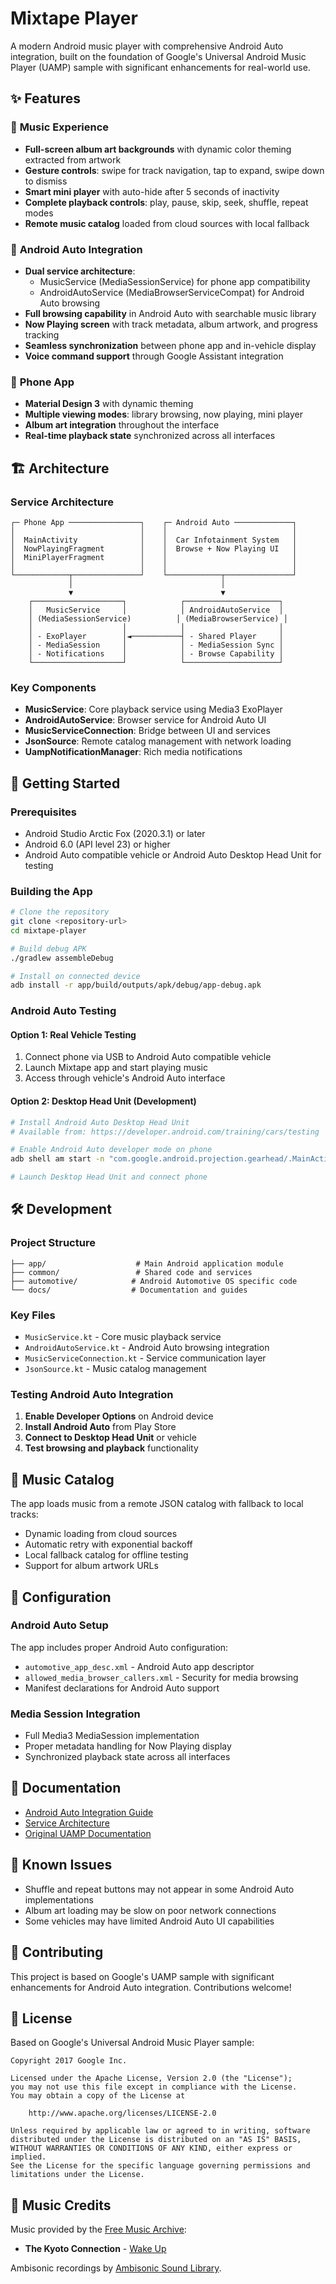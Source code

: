 # Mixtape Player

A modern Android music player with comprehensive Android Auto integration, built on the foundation of Google's Universal Android Music Player (UAMP) sample with significant enhancements for real-world use.

## ✨ Features

### 🎵 **Music Experience**
- **Full-screen album art backgrounds** with dynamic color theming extracted from artwork
- **Gesture controls**: swipe for track navigation, tap to expand, swipe down to dismiss
- **Smart mini player** with auto-hide after 5 seconds of inactivity
- **Complete playback controls**: play, pause, skip, seek, shuffle, repeat modes
- **Remote music catalog** loaded from cloud sources with local fallback

### 🚗 **Android Auto Integration** 
- **Dual service architecture**: 
  - MusicService (MediaSessionService) for phone app compatibility
  - AndroidAutoService (MediaBrowserServiceCompat) for Android Auto browsing
- **Full browsing capability** in Android Auto with searchable music library
- **Now Playing screen** with track metadata, album artwork, and progress tracking
- **Seamless synchronization** between phone app and in-vehicle display
- **Voice command support** through Google Assistant integration

### 📱 **Phone App**
- **Material Design 3** with dynamic theming
- **Multiple viewing modes**: library browsing, now playing, mini player
- **Album art integration** throughout the interface
- **Real-time playback state** synchronized across all interfaces

## 🏗️ Architecture

### **Service Architecture**
```
┌─ Phone App ────────────────┐    ┌─ Android Auto ─────────────┐
│                            │    │                            │
│  MainActivity              │    │  Car Infotainment System   │
│  NowPlayingFragment        │    │  Browse + Now Playing UI   │
│  MiniPlayerFragment        │    │                            │
│                            │    │                            │
└────────────┬───────────────┘    └────────────┬───────────────┘
             │                                 │
             ▼                                 ▼
    ┌────────────────────┐            ┌─────────────────────┐
    │   MusicService     │            │ AndroidAutoService  │
    │ (MediaSessionService)          │ (MediaBrowserService) │
    │                    │            │                     │
    │ - ExoPlayer        │◄───────────┤ - Shared Player     │
    │ - MediaSession     │            │ - MediaSession Sync │
    │ - Notifications    │            │ - Browse Capability │
    └────────────────────┘            └─────────────────────┘
```

### **Key Components**
- **MusicService**: Core playback service using Media3 ExoPlayer
- **AndroidAutoService**: Browser service for Android Auto UI
- **MusicServiceConnection**: Bridge between UI and services
- **JsonSource**: Remote catalog management with network loading
- **UampNotificationManager**: Rich media notifications

## 🚀 Getting Started

### **Prerequisites**
- Android Studio Arctic Fox (2020.3.1) or later
- Android 6.0 (API level 23) or higher
- Android Auto compatible vehicle or Android Auto Desktop Head Unit for testing

### **Building the App**
```bash
# Clone the repository
git clone <repository-url>
cd mixtape-player

# Build debug APK
./gradlew assembleDebug

# Install on connected device
adb install -r app/build/outputs/apk/debug/app-debug.apk
```

### **Android Auto Testing**

#### **Option 1: Real Vehicle Testing**
1. Connect phone via USB to Android Auto compatible vehicle
2. Launch Mixtape app and start playing music
3. Access through vehicle's Android Auto interface

#### **Option 2: Desktop Head Unit (Development)**
```bash
# Install Android Auto Desktop Head Unit
# Available from: https://developer.android.com/training/cars/testing

# Enable Android Auto developer mode on phone
adb shell am start -n "com.google.android.projection.gearhead/.MainActivity"

# Launch Desktop Head Unit and connect phone
```

## 🛠️ Development

### **Project Structure**
```
├── app/                    # Main Android application module
├── common/                 # Shared code and services  
├── automotive/            # Android Automotive OS specific code
└── docs/                  # Documentation and guides
```

### **Key Files**
- `MusicService.kt` - Core music playback service
- `AndroidAutoService.kt` - Android Auto browsing integration
- `MusicServiceConnection.kt` - Service communication layer
- `JsonSource.kt` - Music catalog management

### **Testing Android Auto Integration**
1. **Enable Developer Options** on Android device
2. **Install Android Auto** from Play Store
3. **Connect to Desktop Head Unit** or vehicle
4. **Test browsing and playback** functionality

## 🎵 Music Catalog

The app loads music from a remote JSON catalog with fallback to local tracks:
- Dynamic loading from cloud sources
- Automatic retry with exponential backoff
- Local fallback catalog for offline testing
- Support for album artwork URLs

## 🔧 Configuration

### **Android Auto Setup**
The app includes proper Android Auto configuration:
- `automotive_app_desc.xml` - Android Auto app descriptor
- `allowed_media_browser_callers.xml` - Security for media browsing
- Manifest declarations for Android Auto support

### **Media Session Integration**
- Full Media3 MediaSession implementation
- Proper metadata handling for Now Playing display
- Synchronized playback state across all interfaces

## 📖 Documentation

- [Android Auto Integration Guide](docs/android-auto-integration.md)
- [Service Architecture](docs/service-architecture.md)  
- [Original UAMP Documentation](docs/FullGuide.md)

## 🐛 Known Issues

- Shuffle and repeat buttons may not appear in some Android Auto implementations
- Album art loading may be slow on poor network connections
- Some vehicles may have limited Android Auto UI capabilities

## 🤝 Contributing

This project is based on Google's UAMP sample with significant enhancements for Android Auto integration. Contributions welcome!

## 📄 License

Based on Google's Universal Android Music Player sample:

```
Copyright 2017 Google Inc.

Licensed under the Apache License, Version 2.0 (the "License");
you may not use this file except in compliance with the License.
You may obtain a copy of the License at

    http://www.apache.org/licenses/LICENSE-2.0

Unless required by applicable law or agreed to in writing, software
distributed under the License is distributed on an "AS IS" BASIS,
WITHOUT WARRANTIES OR CONDITIONS OF ANY KIND, either express or implied.
See the License for the specific language governing permissions and
limitations under the License.
```

## 🎵 Music Credits

Music provided by the [Free Music Archive](http://freemusicarchive.org/):
- **The Kyoto Connection** - [Wake Up](http://freemusicarchive.org/music/The_Kyoto_Connection/Wake_Up_1957/)

Ambisonic recordings by [Ambisonic Sound Library](https://library.soundfield.com/).
